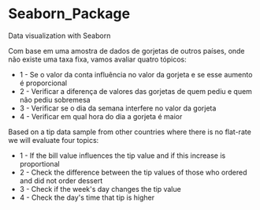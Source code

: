 # Seaborn_Package
 Data visualization with Seaborn

Com base em uma amostra de dados de gorjetas de outros países, onde não existe uma taxa fixa, vamos avaliar quatro tópicos:

- 1 - Se o valor da conta influência no valor da gorjeta e se esse aumento é proporcional
- 2 - Verificar a diferença de valores das gorjetas de quem pediu e quem não pediu sobremesa
- 3 - Verificar se o dia da semana interfere no valor da gorjeta
- 4 - Verificar em qual hora do dia a gorjeta é maior


Based on a tip data sample from other countries where there is no flat-rate we will evaluate four topics:

- 1 - If the bill value influences the tip value and if this increase is proportional
- 2 - Check the difference between the tip values of those who ordered and did not order dessert
- 3 - Check if the week's day changes the tip value
- 4 - Check the day's time that tip is higher 
